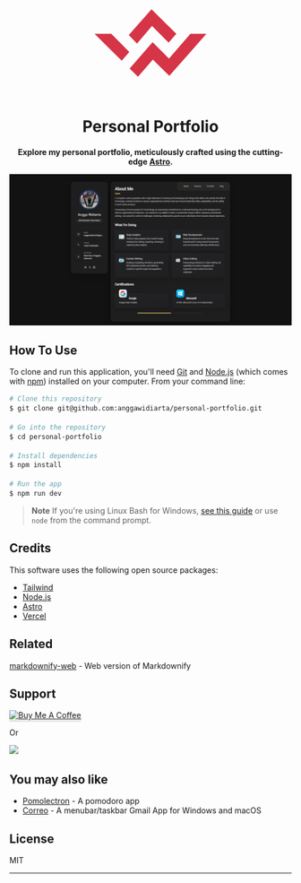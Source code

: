 
<h1 align="center">
  <br>
  <svg xmlns="http://www.w3.org/2000/svg" xmlns:xlink="http://www.w3.org/1999/xlink" width="250" height="250" zoomAndPan="magnify" viewBox="0 0 375 374.999991" height="500" preserveAspectRatio="xMidYMid meet" version="1.0"><defs><clipPath id="f430a4fcce"><path d="M 37.5 97.226562 L 337.5 97.226562 L 337.5 277.976562 L 37.5 277.976562 Z M 37.5 97.226562 " clip-rule="nonzero"/></clipPath></defs><g clip-path="url(#f430a4fcce)"><path fill="#d63447" d="M 130.695312 211.453125 L 110.40625 234.882812 L 37.6875 162.910156 L 82.535156 162.910156 Z M 294.453125 162.910156 L 236.988281 229.082031 L 193.136719 185.195312 L 131.621094 255.886719 L 153.941406 277.976562 L 193.800781 231.742188 L 237.984375 275.304688 L 337.292969 162.910156 Z M 190.230469 97.226562 L 129.367188 166.226562 L 151.367188 189.007812 L 191.484375 141.867188 L 236.074219 186.511719 L 256.753906 162.90625 Z M 190.230469 97.226562 " fill-opacity="1" fill-rule="nonzero"/></g></svg>
  <br>
    Personal Portfolio
  <br>
</h1>

<h4 align="center">Explore my personal portfolio, meticulously crafted using the cutting-edge <a href='https://astro.build/' target="_blank">Astro</a>.

<br>

![screenshot](public\screencapture-personal-portfolio-nine-plum-84-vercel-app-2023-12-22-12_45_45.png)

## How To Use

To clone and run this application, you'll need [Git](https://git-scm.com) and [Node.js](https://nodejs.org/en/download/) (which comes with [npm](http://npmjs.com)) installed on your computer. From your command line:

```bash
# Clone this repository
$ git clone git@github.com:anggawidiarta/personal-portfolio.git

# Go into the repository
$ cd personal-portfolio

# Install dependencies
$ npm install

# Run the app
$ npm run dev
```

> **Note**
> If you're using Linux Bash for Windows, [see this guide](https://www.howtogeek.com/261575/how-to-run-graphical-linux-desktop-applications-from-windows-10s-bash-shell/) or use `node` from the command prompt.

## Credits

This software uses the following open source packages:

* [Tailwind](https://tailwindcss.com/)
* [Node.js](https://nodejs.org/)
* [Astro](https://astro.build)
* [Vercel](http://vercel.com)


## Related

[markdownify-web](https://github.com/amitmerchant1990/markdownify-web) - Web version of Markdownify

## Support

<a href="https://www.buymeacoffee.com/5Zn8Xh3l9" target="_blank"><img src="https://www.buymeacoffee.com/assets/img/custom_images/purple_img.png" alt="Buy Me A Coffee" style="height: 41px !important;width: 174px !important;box-shadow: 0px 3px 2px 0px rgba(190, 190, 190, 0.5) !important;-webkit-box-shadow: 0px 3px 2px 0px rgba(190, 190, 190, 0.5) !important;" ></a>

<p>Or</p>

<a href="https://www.patreon.com/amitmerchant">
 <img src="https://c5.patreon.com/external/logo/become_a_patron_button@2x.png" width="160">
</a>

## You may also like

* [Pomolectron](https://github.com/amitmerchant1990/pomolectron) - A pomodoro app
* [Correo](https://github.com/amitmerchant1990/correo) - A menubar/taskbar Gmail App for Windows and macOS

## License

MIT

---
